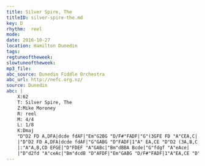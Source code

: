 ```yaml
---
title: Silver Spire, The
titleID: silver-spire-the.md
key: D
rhythm:  reel
mode:
date: 2016-10-27
location: Hamilton Dunedin
tags:
regtuneoftheweek:
slowtuneoftheweek:
mp3_file:
abc_source: Dunedin Fiddle Orchestra
abc_url: http://nefc.org.nz/
source: Dunedin
abc: |
    X:62
    T: Silver Spire, The
    Z:Mike Moroney
    R: reel
    M: 4/4
    L: 1/8
    K:Dmaj
    "D"D2 FD A,DFA|dcde fdAF|"Em"G2BG "D/F#"FADF|"G"(3GFE FD "A"CEA,C|
    |"D"D2 FD A,DFA|dcde fdAF|"G"GABG "D"FADF|1"A" EA,CE "D"D2 (3A,B,C:|2"A" EA,CE "D"D2 CB,||
    |:"A"A,B,CD EFGE|"D"FDEF "A"GABc|"Bm"dBBA Bcde|"G"fdgf "A"eAce|
    |"D"d2fd "A"ceAc|"Bm"dcdB "D"AFDF|"Em"GABG "D/F#"FADF|1"A"EA,CE "D"D2 CB,:|"A"2EA,CE "D"D2 (3A,B,C||
---
```

